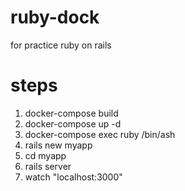 # ruby-dock
for practice ruby on rails
# steps
1. docker-compose build
1. docker-compose up -d
1. docker-compose exec ruby /bin/ash
1. rails new myapp
1. cd myapp
1. rails server
1. watch "localhost:3000"

